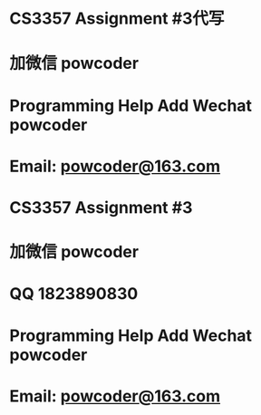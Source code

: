 # CS3357 Assignment #3代写
# 加微信 powcoder

# Programming Help Add Wechat powcoder

# Email: powcoder@163.com

# CS3357 Assignment #3
# 加微信 powcoder

# QQ 1823890830

# Programming Help Add Wechat powcoder

# Email: powcoder@163.com


